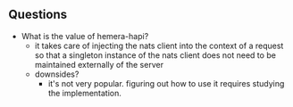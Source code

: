 ## Questions

* What is the value of hemera-hapi?
  * it takes care of injecting the nats client into the context of a request so that a singleton instance of the nats client does not need to be maintained externally of the server
  * downsides?
    * it's not very popular. figuring out how to use it requires studying the implementation.